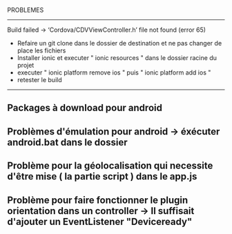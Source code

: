PROBLEMES

---
Build failed -> ‘Cordova/CDVViewController.h’ file not found (error 65)
- Refaire un git clone dans le dossier de destination et ne pas changer de place les fichiers
- Installer ionic et executer " ionic resources " dans le dossier racine du projet
- executer " ionic platform remove ios " puis " ionic platform add ios "
- retester le build
---
Packages à download pour android
---
Problèmes d'émulation pour android -> éxécuter android.bat dans le dossier 
---
Problème pour la géolocalisation qui necessite d'être mise ( la partie script ) dans le app.js
---
Problème pour faire fonctionner le plugin orientation dans un controller -> Il suffisait d'ajouter un EventListener "Deviceready"
---

